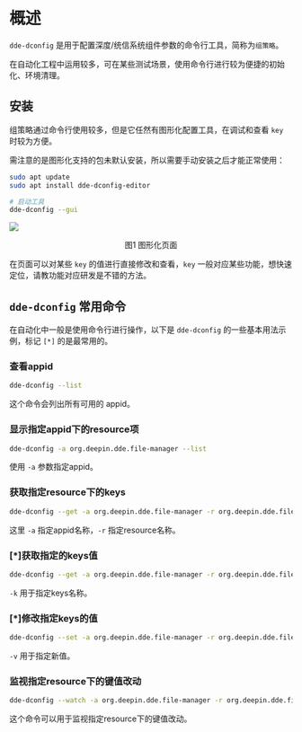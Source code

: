 # 概述

`dde-dconfig` 是用于配置深度/统信系统组件参数的命令行工具，简称为`组策略`。

在自动化工程中运用较多，可在某些测试场景，使用命令行进行较为便捷的初始化、环境清理。



## 安装

组策略通过命令行使用较多，但是它任然有图形化配置工具，在调试和查看 `key` 时较为方便。

需注意的是图形化支持的包未默认安装，所以需要手动安装之后才能正常使用：

```bash
sudo apt update
sudo apt install dde-dconfig-editor

# 启动工具
dde-dconfig --gui
```
![](/../public/dde-dconfig使用_assets/fix.png)

<div style="text-align: center;">图1 图形化页面</div>

在页面可以对某些 `key` 的值进行直接修改和查看，`key` 一般对应某些功能，想快速定位，请教功能对应研发是不错的方法。



## `dde-dconfig` 常用命令

在自动化中一般是使用命令行进行操作，以下是 `dde-dconfig` 的一些基本用法示例，标记 `[*]` 的是最常用的。
### 查看appid
```bash
dde-dconfig --list
```
这个命令会列出所有可用的 appid。
### 显示指定appid下的resource项
```bash
dde-dconfig -a org.deepin.dde.file-manager --list
```
使用 `-a` 参数指定appid。
### 获取指定resource下的keys
```bash
dde-dconfig --get -a org.deepin.dde.file-manager -r org.deepin.dde.file-manager
```
这里 `-a` 指定appid名称，`-r` 指定resource名称。
### [*]获取指定的keys值
```bash
dde-dconfig --get -a org.deepin.dde.file-manager -r org.deepin.dde.file-manager -k dfm.mount.dlnfs
```
`-k` 用于指定keys名称。
### [*]修改指定keys的值
```bash
dde-dconfig --set -a org.deepin.dde.file-manager -r org.deepin.dde.file-manager -k dfm.mount.dlnfs -v false
```
`-v` 用于指定新值。
### 监视指定resource下的键值改动
```bash
dde-dconfig --watch -a org.deepin.dde.file-manager -r org.deepin.dde.file-manager
```
这个命令可以用于监视指定resource下的键值改动。
